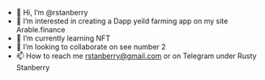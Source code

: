 - 👋 Hi, I’m @rstanberry
- 👀 I’m interested in creating a Dapp yeild farming app on my site Arable.finance
- 🌱 I’m currently learning NFT
- 💞️ I’m looking to collaborate on see number 2
- 📫 How to reach me rstanberry@gmail.com or on Telegram under Rusty Stanberry

<!---
rstanberry/rstanberry is a ✨ special ✨ repository because its `README.md` (this file) appears on your GitHub profile.
You can click the Preview link to take a look at your changes.
--->
